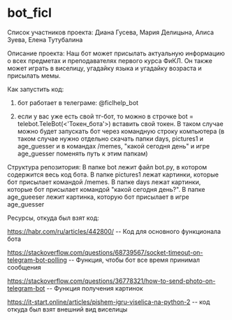 # bot_ficl
Список участников проекта: Диана Гусева, Мария Делицына, Алиса Зуева, Елена Тутубалина

Описание проекта: Наш бот может присылать актуальную информацию о всех предметах и преподавателях первого курса ФиКЛ. Он также может играть в виселицу, угадайку языка и угадайку возраста и присылать мемы.

Как запустить код: 
1) бот работает в телеграме: @ficlhelp_bot

2) если у вас уже есть свой тг-бот, то можно в строчке bot = telebot.TeleBot(<'Токен_бота'>) вставить свой токен. В таком случае можно будет запускать бот через командную строку компьютера (в таком случае нужно отдельно скачать папки days, pictures1 и age_guesser и в командах /memes, "какой сегодня день" и игре age_guesser поменять путь к этим папкам)

Структура репозитория: В папке bot лежит файл bot.py, в котором содержится весь код бота. В папке pictures1 лежат картинки, которые бот присылает командой /memes. В папке days лежат картинки, которые бот присылает командой "какой сегодня день?". В папке age_gueeser лежит картинка, которую бот присылает в игре age_guesser

Ресурсы, откуда был взят код:

https://habr.com/ru/articles/442800/ -- Код для основного функционала бота

https://stackoverflow.com/questions/68739567/socket-timeout-on-telegram-bot-polling -- Функция, чтобы бот все время принимал сообщения

https://stackoverflow.com/questions/36778321/how-to-send-photo-on-telegram-bot -- Функция получения картинок

https://it-start.online/articles/pishem-igru-viselica-na-python-2 -- код откуда был взят внешний вид виселицы

